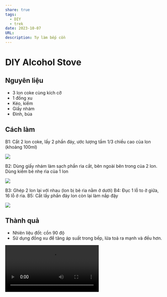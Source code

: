 ```yaml
---
share: true
tags:
  - DIY
  - trek
date: 2023-10-07
URL: 
description: Tự làm bếp cồn
---
```


# DIY Alcohol Stove
## Nguyên liệu
- 3 lon coke cùng kích cỡ
- 1 đồng xu
- Kéo, kiềm
- Giấy nhám
- Đinh, búa

## Cách làm
B1: Cắt 2 lon coke, lấy 2 phần đáy, ước lượng tầm 1/3 chiều cao của lon (khoảng 100ml)

![](https://i.imgur.com/tIqU4QP.png)

B2: Dùng giấy nhám làm sạch phần rìa cắt, bên ngoài bên trong của 2 lon. Dùng kiềm bẻ nhẹ rìa của 1 lon

![](https://i.imgur.com/YtnXmBV.jpg)

B3: Ghép 2 lon lại với nhau (lon bị bẻ rìa nằm ở dưới)
B4: Đục 1 lỗ to ở giữa, 16 lỗ ở rìa.
B5: Cắt lấy phần đáy lon còn lại làm nắp đậy

![](https://i.imgur.com/CcyHSNS.jpg)

## Thành quả

- Nhiên liệu đốt: cồn 90 độ
- Sử dụng đồng xu để tăng áp suất trong bếp, lửa toả ra mạnh và đều hơn.

<video controls src="">https://res.cloudinary.com/thienqc/video/upload/v1696651711/liahxgt4bgajhq0vupoy.mp4</video>

